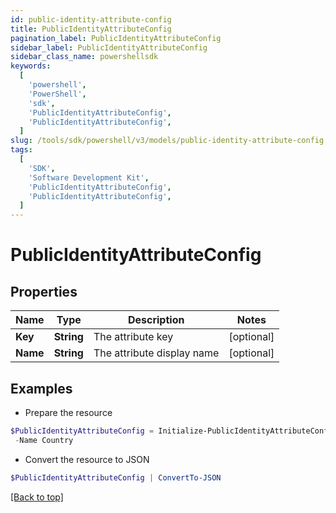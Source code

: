 ```yaml
---
id: public-identity-attribute-config
title: PublicIdentityAttributeConfig
pagination_label: PublicIdentityAttributeConfig
sidebar_label: PublicIdentityAttributeConfig
sidebar_class_name: powershellsdk
keywords:
  [
    'powershell',
    'PowerShell',
    'sdk',
    'PublicIdentityAttributeConfig',
    'PublicIdentityAttributeConfig',
  ]
slug: /tools/sdk/powershell/v3/models/public-identity-attribute-config
tags:
  [
    'SDK',
    'Software Development Kit',
    'PublicIdentityAttributeConfig',
    'PublicIdentityAttributeConfig',
  ]
---
```


# PublicIdentityAttributeConfig

## Properties

| Name     | Type       | Description                | Notes      |
| -------- | ---------- | -------------------------- | ---------- |
| **Key**  | **String** | The attribute key          | [optional] |
| **Name** | **String** | The attribute display name | [optional] |

## Examples

- Prepare the resource

```powershell
$PublicIdentityAttributeConfig = Initialize-PublicIdentityAttributeConfig  -Key country `
 -Name Country
```

- Convert the resource to JSON

```powershell
$PublicIdentityAttributeConfig | ConvertTo-JSON
```

[[Back to top]](#)
